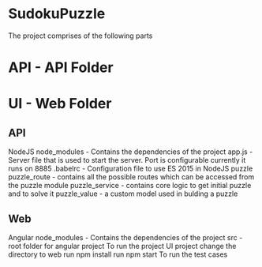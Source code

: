 # SudokuPuzzle

The project comprises of the following parts
# API - API Folder
# UI - Web Folder

## API 
NodeJS
node_modules - Contains the dependencies of the project
app.js - Server file that is used to start the server. Port is configurable currently it runs on 8885
.babelrc - Configuration file to use ES 2015 in NodeJS
puzzle
puzzle_route - contains all the possible routes which can be accessed from the puzzle module
puzzle_service - contains core logic to get initial puzzle and to solve it
puzzle_value - a custom model used in bulding a puzzle

## Web
Angular
node_modules - Contains the dependencies of the project
src - root folder for angular project
To run the project UI project change the directory to web
run npm install run npm start
To run the test cases
